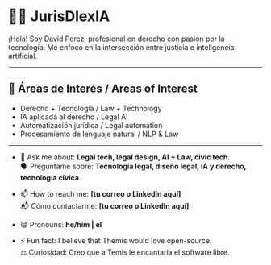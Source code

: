 # 👨‍⚖️ JurisDlexIA

¡Hola! Soy David Perez, profesional en derecho con pasión por la tecnología. Me enfoco en la intersección entre justicia e inteligencia artificial.

---

## 🧠 Áreas de Interés / Areas of Interest
- Derecho + Tecnología / Law + Technology  
- IA aplicada al derecho / Legal AI  
- Automatización jurídica / Legal automation  
- Procesamiento de lenguaje natural / NLP & Law

---

- 💬 Ask me about: **Legal tech, legal design, AI + Law, civic tech**.  
  🗣️ Pregúntame sobre: **Tecnología legal, diseño legal, IA y derecho, tecnología cívica**.

- 📫 How to reach me: **[tu correo o LinkedIn aquí]**  
  📬 Cómo contactarme: **[tu correo o LinkedIn aquí]**

- 😄 Pronouns: **he/him | él**  
- ⚡ Fun fact: I believe that Themis would love open-source.  
  ⚖️ Curiosidad: Creo que a Temis le encantaría el software libre.

